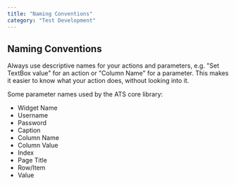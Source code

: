 ```yaml
---
title: "Naming Conventions"
category: "Test Development"
---
```

## Naming Conventions
Always use descriptive names for your actions and parameters, e.g. "Set TextBox value" for an action or "Column Name" for a parameter. This makes it easier to know what your action does, without looking into it.

Some parameter names used by the ATS core library:
 * Widget Name
 * Username
 * Password
 * Caption
 * Column Name
 * Column Value
 * Index
 * Page Title
 * Row/Item
 * Value
